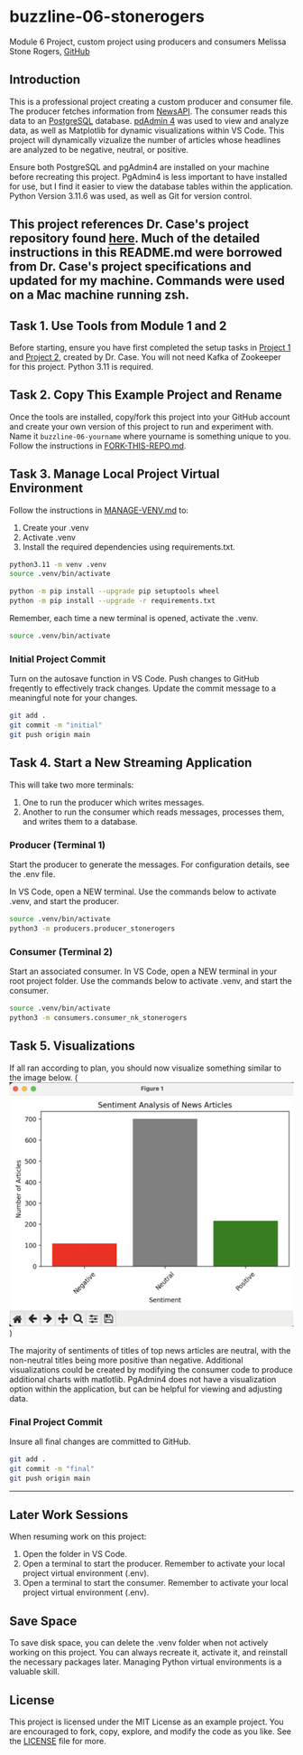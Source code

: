 # buzzline-06-stonerogers
Module 6 Project, custom project using producers and consumers 
Melissa Stone Rogers, [GitHub](https://github.com/meldstonerogers/buzzline-06-stonerogers)

## Introduction

This is a professional project creating a custom producer and consumer file. The producer fetches information from [NewsAPI](https://newsapi.org/). The consumer reads this data to an [PostgreSQL](https://www.postgresql.org/download/) database. [pdAdmin 4](https://www.pgadmin.org/download/) was used to view and analyze data, as well as Matplotlib for dynamic visualizations within VS Code. This project will dynamically vizualize the number of articles whose headlines are analyzed to be negative, neutral, or positive.  

Ensure both PostgreSQL and pgAdmin4 are installed on your machine before recreating this project. PgAdmin4 is less important to have installed for use, but I find it easier to view the database tables within the application. Python Version 3.11.6 was used, as well as Git for version control. 

This project references Dr. Case's project repository found [here](https://github.com/denisecase/buzzline-05-case). Much of the detailed instructions in this README.md were borrowed from Dr. Case's project specifications and updated for my machine.
Commands were used on a Mac machine running zsh. 
---
## Task 1. Use Tools from Module 1 and 2

Before starting, ensure you have first completed the setup tasks in [Project 1](https://github.com/denisecase/buzzline-01-case) and [Project 2](https://github.com/denisecase/buzzline-02-case), created by Dr. Case. You will not need Kafka of Zookeeper for this project. 
Python 3.11 is required. 

## Task 2. Copy This Example Project and Rename

Once the tools are installed, copy/fork this project into your GitHub account and create your own version of this project to run and experiment with.
Name it `buzzline-06-yourname` where yourname is something unique to you.
Follow the instructions in [FORK-THIS-REPO.md](https://github.com/denisecase/buzzline-01-case/docs/FORK-THIS-REPO.md).

## Task 3. Manage Local Project Virtual Environment

Follow the instructions in [MANAGE-VENV.md](https://github.com/denisecase/buzzline-01-case/docs/MANAGE-VENV.md) to:
1. Create your .venv
2. Activate .venv
3. Install the required dependencies using requirements.txt.

```zsh
python3.11 -m venv .venv
source .venv/bin/activate
```
```zsh
python -m pip install --upgrade pip setuptools wheel
python -m pip install --upgrade -r requirements.txt

```

Remember, each time a new terminal is opened, activate the .venv. 
```zsh
source .venv/bin/activate
```

### Initial Project Commit 
Turn on the autosave function in VS Code. Push changes to GitHub freqently to effectively track changes. Update the commit message to a meaningful note for your changes. 
```zsh
git add .
git commit -m "initial"                         
git push origin main
```

## Task 4. Start a New Streaming Application

This will take two more terminals:

1. One to run the producer which writes messages. 
2. Another to run the consumer which reads messages, processes them, and writes them to a database. 

### Producer (Terminal 1) 

Start the producer to generate the messages. 
For configuration details, see the .env file. 

In VS Code, open a NEW terminal.
Use the commands below to activate .venv, and start the producer. 

```zsh
source .venv/bin/activate
python3 -m producers.producer_stonerogers
```

### Consumer (Terminal 2)

Start an associated consumer. 
In VS Code, open a NEW terminal in your root project folder. 
Use the commands below to activate .venv, and start the consumer. 

```zsh
source .venv/bin/activate
python3 -m consumers.consumer_nk_stonerogers
```

## Task 5. Visualizations
If all ran according to plan, you should now visualize something similar to the image below.
(![Figure 1](image.png))

The majority of sentiments of titles of top news articles are neutral, with the non-neutral titles being more positive than negative. Additional visualizations could be created by modifying the consumer code to produce additional charts with matlotlib. PgAdmin4 does not have a visualization option within the application, but can be helpful for viewing and adjusting data. 

### Final Project Commit 
Insure all final changes are committed to GitHub.
```zsh
git add .
git commit -m "final"                         
git push origin main
```
---
## Later Work Sessions
When resuming work on this project:
1. Open the folder in VS Code. 
2. Open a terminal to start the producer. Remember to activate your local project virtual environment (.env).
3. Open a terminal to start the consumer. Remember to activate your local project virtual environment (.env).

## Save Space
To save disk space, you can delete the .venv folder when not actively working on this project.
You can always recreate it, activate it, and reinstall the necessary packages later. 
Managing Python virtual environments is a valuable skill. 

## License
This project is licensed under the MIT License as an example project. 
You are encouraged to fork, copy, explore, and modify the code as you like. 
See the [LICENSE](LICENSE.txt) file for more.